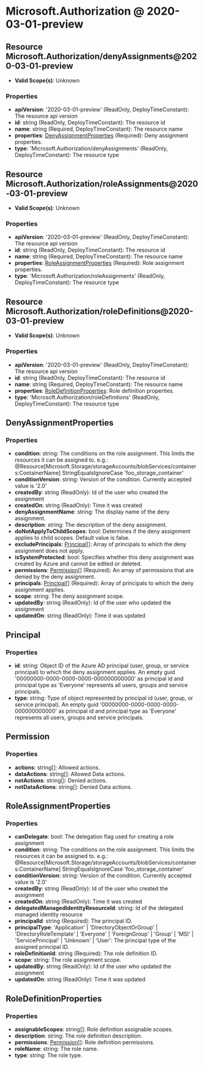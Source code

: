 # Microsoft.Authorization @ 2020-03-01-preview

## Resource Microsoft.Authorization/denyAssignments@2020-03-01-preview
* **Valid Scope(s)**: Unknown
### Properties
* **apiVersion**: '2020-03-01-preview' (ReadOnly, DeployTimeConstant): The resource api version
* **id**: string (ReadOnly, DeployTimeConstant): The resource id
* **name**: string (Required, DeployTimeConstant): The resource name
* **properties**: [DenyAssignmentProperties](#denyassignmentproperties) (Required): Deny assignment properties.
* **type**: 'Microsoft.Authorization/denyAssignments' (ReadOnly, DeployTimeConstant): The resource type

## Resource Microsoft.Authorization/roleAssignments@2020-03-01-preview
* **Valid Scope(s)**: Unknown
### Properties
* **apiVersion**: '2020-03-01-preview' (ReadOnly, DeployTimeConstant): The resource api version
* **id**: string (ReadOnly, DeployTimeConstant): The resource id
* **name**: string (Required, DeployTimeConstant): The resource name
* **properties**: [RoleAssignmentProperties](#roleassignmentproperties) (Required): Role assignment properties.
* **type**: 'Microsoft.Authorization/roleAssignments' (ReadOnly, DeployTimeConstant): The resource type

## Resource Microsoft.Authorization/roleDefinitions@2020-03-01-preview
* **Valid Scope(s)**: Unknown
### Properties
* **apiVersion**: '2020-03-01-preview' (ReadOnly, DeployTimeConstant): The resource api version
* **id**: string (ReadOnly, DeployTimeConstant): The resource id
* **name**: string (Required, DeployTimeConstant): The resource name
* **properties**: [RoleDefinitionProperties](#roledefinitionproperties): Role definition properties.
* **type**: 'Microsoft.Authorization/roleDefinitions' (ReadOnly, DeployTimeConstant): The resource type

## DenyAssignmentProperties
### Properties
* **condition**: string: The conditions on the role assignment. This limits the resources it can be assigned to. e.g.: @Resource[Microsoft.Storage/storageAccounts/blobServices/containers:ContainerName] StringEqualsIgnoreCase 'foo_storage_container'
* **conditionVersion**: string: Version of the condition. Currently accepted value is '2.0'
* **createdBy**: string (ReadOnly): Id of the user who created the assignment
* **createdOn**: string (ReadOnly): Time it was created
* **denyAssignmentName**: string: The display name of the deny assignment.
* **description**: string: The description of the deny assignment.
* **doNotApplyToChildScopes**: bool: Determines if the deny assignment applies to child scopes. Default value is false.
* **excludePrincipals**: [Principal](#principal)[]: Array of principals to which the deny assignment does not apply.
* **isSystemProtected**: bool: Specifies whether this deny assignment was created by Azure and cannot be edited or deleted.
* **permissions**: [Permission](#permission)[] (Required): An array of permissions that are denied by the deny assignment.
* **principals**: [Principal](#principal)[] (Required): Array of principals to which the deny assignment applies.
* **scope**: string: The deny assignment scope.
* **updatedBy**: string (ReadOnly): Id of the user who updated the assignment
* **updatedOn**: string (ReadOnly): Time it was updated

## Principal
### Properties
* **id**: string: Object ID of the Azure AD principal (user, group, or service principal) to which the deny assignment applies. An empty guid '00000000-0000-0000-0000-000000000000' as principal id and principal type as 'Everyone' represents all users, groups and service principals.
* **type**: string: Type of object represented by principal id (user, group, or service principal). An empty guid '00000000-0000-0000-0000-000000000000' as principal id and principal type as 'Everyone' represents all users, groups and service principals.

## Permission
### Properties
* **actions**: string[]: Allowed actions.
* **dataActions**: string[]: Allowed Data actions.
* **notActions**: string[]: Denied actions.
* **notDataActions**: string[]: Denied Data actions.

## RoleAssignmentProperties
### Properties
* **canDelegate**: bool: The delegation flag used for creating a role assignment
* **condition**: string: The conditions on the role assignment. This limits the resources it can be assigned to. e.g.: @Resource[Microsoft.Storage/storageAccounts/blobServices/containers:ContainerName] StringEqualsIgnoreCase 'foo_storage_container'
* **conditionVersion**: string: Version of the condition. Currently accepted value is '2.0'
* **createdBy**: string (ReadOnly): Id of the user who created the assignment
* **createdOn**: string (ReadOnly): Time it was created
* **delegatedManagedIdentityResourceId**: string: Id of the delegated managed identity resource
* **principalId**: string (Required): The principal ID.
* **principalType**: 'Application' | 'DirectoryObjectOrGroup' | 'DirectoryRoleTemplate' | 'Everyone' | 'ForeignGroup' | 'Group' | 'MSI' | 'ServicePrincipal' | 'Unknown' | 'User': The principal type of the assigned principal ID.
* **roleDefinitionId**: string (Required): The role definition ID.
* **scope**: string: The role assignment scope.
* **updatedBy**: string (ReadOnly): Id of the user who updated the assignment
* **updatedOn**: string (ReadOnly): Time it was updated

## RoleDefinitionProperties
### Properties
* **assignableScopes**: string[]: Role definition assignable scopes.
* **description**: string: The role definition description.
* **permissions**: [Permission](#permission)[]: Role definition permissions.
* **roleName**: string: The role name.
* **type**: string: The role type.

